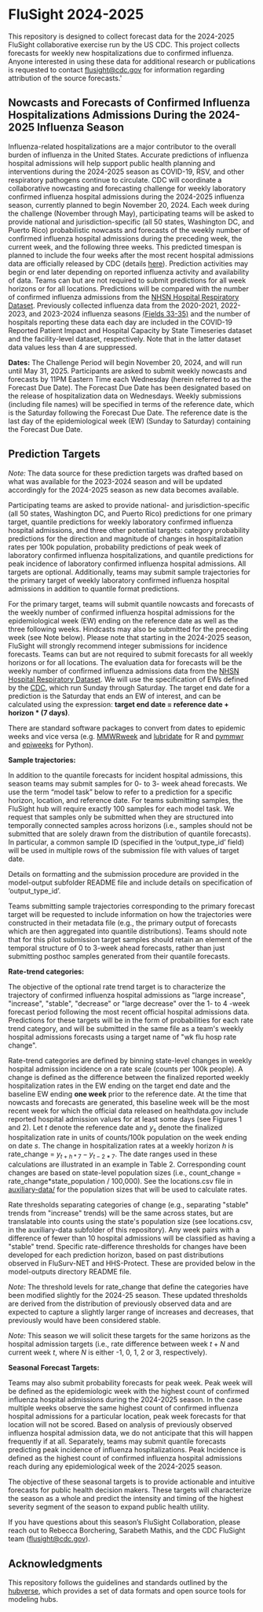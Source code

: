 # FluSight 2024-2025
This repository is designed to collect forecast data for the 2024-2025 FluSight collaborative exercise run by the US CDC. This project collects forecasts for weekly new hospitalizations due to confirmed influenza. Anyone interested in using these data for additional research or publications is requested to contact flusight@cdc.gov for information regarding attribution of the source forecasts.'

## Nowcasts and Forecasts of Confirmed Influenza Hospitalizations Admissions During the 2024-2025 Influenza Season


Influenza-related hospitalizations are a major contributor to the overall burden of influenza in the United States. Accurate predictions of influenza hospital admissions will help support public health planning and interventions during the 2024-2025 season as COVID-19, RSV, and other respiratory pathogens continue to circulate. CDC will coordinate a collaborative nowcasting and forecasting challenge for weekly laboratory confirmed influenza hospital admissions during the 2024-2025 influenza season, currently planned to begin November 20, 2024. Each week during the challenge (November through May), participating teams will be asked to provide national and jurisdiction-specific (all 50 states, Washington DC, and Puerto Rico) probabilistic nowcasts and forecasts of the weekly number of confirmed influenza hospital admissions during the preceding week, the current week, and the following three weeks. This predicted timespan is planned to include the four weeks after the most recent hospital admissions data are officially released by CDC (details [here](https://github.com/cdcepi/FluSight-forecast-hub/tree/main/target-data)). Prediction activities may begin or end later depending on reported influenza activity and availability of data. Teams can but are not required to submit predictions for all week horizons or for all locations. Predictions will be compared with the number of confirmed influenza admissions from the [NHSN Hospital Respiratory Dataset](https://www.cdc.gov/nhsn/psc/hospital-respiratory-reporting.html). Previously collected influenza data from the 2020-2021, 2022-2023, and 2023-2024 influenza seasons [(Fields 33-35)](https://healthdata.gov/dataset/COVID-19-Reported-Patient-Impact-and-Hospital-Capa/qqte-vkut/about_data) and the number of hospitals reporting these data each day are included in the COVID-19 Reported Patient Impact and Hospital Capacity by State Timeseries dataset and the facility-level dataset, respectively. Note that in the latter dataset data values less than 4 are suppressed.

**Dates:** The Challenge Period will begin November 20, 2024, and will run until May 31, 2025. Participants are asked to submit weekly nowcasts and forecasts by 11PM Eastern Time each Wednesday (herein referred to as the Forecast Due Date). The Forecast Due Date has been designated based on the release of hospitalization data on Wednesdays. Weekly submissions (including file names) will be specified in terms of the reference date, which is the Saturday following the Forecast Due Date. The reference date is the last day of the epidemiological week (EW) (Sunday to Saturday) containing the Forecast Due Date.

## Prediction Targets

*Note:* The data source for these prediction targets was drafted based on what was available for the 2023-2024 season and will be updated accordingly for the 2024-2025 season as new data becomes available. 

Participating teams are asked to provide national- and jurisdiction-specific (all 50 states, Washington DC, and Puerto Rico) predictions for one primary target, quantile predictions for weekly laboratory confirmed influenza hospital admissions, and three other potential targets: category probability predictions for the direction and magnitude of changes in hospitalization rates per 100k population, probability predictions of peak week of laboratory confirmed influenza hospitalizations, and quantile predictions for peak incidence of laboratory confirmed influenza hospital admissions. All targets are optional. Additionally, teams may submit sample trajectories for the primary target of weekly laboratory confirmed influenza hospital admissions in addition to quantile format predictions.

For the primary target, teams will submit quantile nowcasts and forecasts of the weekly number of confirmed influenza hospital admissions for the epidemiological week (EW) ending on the reference date as well as the three following weeks. Hindcasts may also be submitted for the preceding week (see Note below). Please note that starting in the 2024-2025 season, FluSight will strongly recommend integer submissions for incidence forecasts. Teams can but are not required to submit forecasts for all weekly horizons or for all locations. The evaluation data for forecasts will be the weekly number of confirmed influenza admissions data from the [NHSN Hospital Respiratory Dataset](https://www.cdc.gov/nhsn/psc/hospital-respiratory-reporting.html). We will use the specification of EWs defined by the [CDC](https://wwwn.cdc.gov/nndss/document/MMWR_Week_overview.pdf), which run Sunday through Saturday. The target end date for a prediction is the Saturday that ends an EW of interest, and can be calculated using the expression: 
**target end date = reference date + horizon * (7 days)**.

There are standard software packages to convert from dates to epidemic weeks and vice versa (e.g. [MMWRweek](https://cran.r-project.org/web/packages/MMWRweek/) and [lubridate](https://lubridate.tidyverse.org/reference/week.html) for R and [pymmwr](https://pypi.org/project/pymmwr/) and [epiweeks](https://pypi.org/project/epiweeks/) for Python). 

**Sample trajectories:**

In addition to the quantile forecasts for incident hospital admissions, this season teams may submit samples for 0- to 3- week ahead forecasts. We use the term “model task” below to refer to a prediction for a specific horizon, location, and reference date. For teams submitting samples, the FluSight hub will require exactly 100 samples for each model task. We request that samples only be submitted when they are structured into temporally connected samples across horizons (i.e., samples should not be submitted that are solely drawn from the distribution of quantile forecasts). In particular, a common sample ID (specified in the ‘output_type_id’ field) will be used in multiple rows of the submission file with values of target date.  

Details on formatting and the submission procedure are provided in the model-output subfolder README file and include details on specification of ‘output_type_id’. 

Teams submitting sample trajectories corresponding to the primary forecast target will be requested to include information on how the trajectories were constructed in their metadata file (e.g., the primary output of forecasts which are then aggregated into quantile distributions). Teams should note that for this pilot submission target samples should retain an element of the temporal structure of 0 to 3-week ahead forecasts, rather than just submitting posthoc samples generated from their quantile forecasts. 

**Rate-trend categories:**

The objective of the optional rate trend target is to characterize the trajectory of confirmed influenza hospital admissions as "large increase", "increase", "stable", "decrease" or "large decrease" over the 1- to 4 -week forecast period following the most recent official hospital admissions data. Predictions for these targets will be in the form of probabilities for each rate trend category, and will be submitted in the same file as a team's weekly hospital admissions forecasts using a target name of "wk flu hosp rate change".

Rate-trend categories are defined by binning state-level changes in weekly hospital admission incidence on a rate scale (counts per 100k people). A change is defined as the difference between the finalized reported weekly hospitalization rates in the EW ending on the target end date and the baseline EW ending **one week** prior to the reference date. At the time that nowcasts and forecasts are generated, this baseline week will be the most recent week for which the official data released on healthdata.gov include reported hospital admission values for at least some days (see Figures 1 and 2). Let $t$ denote the reference date and $y_s$ denote the finalized hospitalization rate in units of counts/100k population on the week ending on date $s$. The change in hospitalization rates at a weekly horizon $h$ is rate_change = $y_{t+h*7} - y_{t-2*7}$. The date ranges used in these calculations are illustrated in an example in Table 2. Corresponding count changes are based on state-level population sizes (i.e., count_change = rate_change*state_population / 100,000). See the locations.csv file in [auxiliary-data/](https://github.com/cdcepi/FluSight-forecast-hub/tree/main/auxiliary-data) for the population sizes that will be used to calculate rates.

Rate thresholds separating categories of change (e.g., separating "stable" trends from "increase" trends) will be the same across states, but are translatable into counts using the state's population size (see locations.csv, in the auxiliary-data subfolder of this repository). Any week pairs with a difference of fewer than 10 hospital admissions will be classified as having a "stable" trend.  Specific rate-difference thresholds for changes have been developed for each prediction horizon, based on past distributions observed in FluSurv-NET and HHS-Protect. These are provided below in the model-outputs directory README file.

*Note:* The threshold levels for rate_change that define the categories have been modified slightly for the 2024-25 season. These updated thresholds are derived from the distribution of previously observed data and are expected to capture a slightly larger range of increases and decreases, that previously would have been considered stable. 

*Note:* This season we will solicit these targets for the same horizons as the hospital admission targets (i.e., rate difference between week $t+N$ and current week $t$, where $N$ is either -1, 0, 1, 2 or 3, respectively). 

**Seasonal Forecast Targets:**

Teams may also submit probability forecasts for peak week. Peak week will be defined as the epidemiologic week with the highest count of confirmed influenza hospital admissions during the 2024-2025 season. In the case multiple weeks observe the same highest count of confirmed influenza hospital admissions for a particular location, peak week forecasts for that location will not be scored. Based on analysis of previously observed influenza hospital admission data, we do not anticipate that this will happen frequently if at all. Separately, teams may submit quantile forecasts predicting peak incidence of influenza hospitalizations. Peak Incidence is defined as the highest count of confirmed influenza hospital admissions reach during any epidemiological week of the 2024-2025 season.

The objective of these seasonal targets is to provide actionable and intuitive forecasts for public health decision makers. These targets will characterize the season as a whole and predict the intensity and timing of the highest severity segment of the season to expand public health utility. 

If you have questions about this season’s FluSight Collaboration, please reach out to Rebecca Borchering, Sarabeth Mathis, and the CDC FluSight team (flusight@cdc.gov).  

## Acknowledgments
This repository follows the guidelines and standards outlined by the [hubverse]([url](https://hubdocs.readthedocs.io/en/latest/)), which provides a set of data formats and open source tools for modeling hubs.

